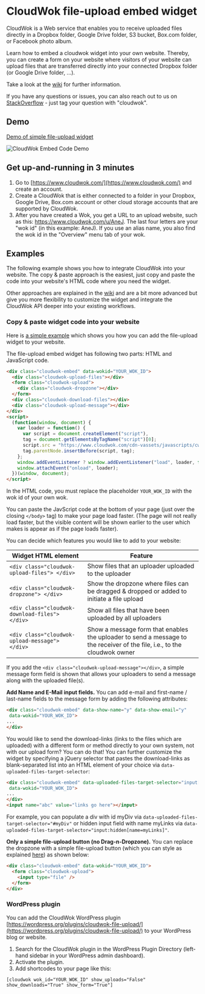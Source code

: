 # CloudWok file-upload embed widget

CloudWok is a Web service that enables you to receive uploaded files directly in a Dropbox folder, Google Drive folder, S3 bucket, Box.com folder, or Facebook photo album.

Learn how to embed a cloudwok widget into your own website. Thereby, you can create a form on your website where visitors of your website can upload files that are transferred directly into your connected Dropbox folder (or Google Drive folder, ...).

Take a look at the [wiki](https://github.com/cloudwok/file-upload-embed/wiki) for further information.

If you have any questions or issues, you can also reach out to us on [StackOverflow](http://stackoverflow.com/questions/tagged/cloudwok) - just tag your question with "cloudwok".

## Demo

[Demo of simple file-upload widget](https://cloudwok.github.io/file-upload-embed/)

![CloudWok Embed Code Demo](https://raw.githubusercontent.com/cloudwok/file-upload-embed/master/use-cases/images/cloudwok-embed-widget-demo-website-screenshot.png "CloudWok Embed Code Demo")

## Get up-and-running in 3 minutes

1. Go to [https://www.cloudwok.com/](https://www.cloudwok.com/) and create an account.
2. Create a CloudWok that is either connected to a folder in your Dropbox, Google Drive, Box.com account or other cloud storage accounts that are supported by CloudWok.
3. After you have created a Wok, you get a URL to an upload website, such as this: https://www.cloudwok.com/u/AneJ. The last four letters are your "wok id" (in this example: AneJ). If you use an alias name, you also find the wok id in the "Overview" menu tab of your wok.

## Examples

The following example shows you how to integrate CloudWok into your website. The copy & paste approach is the easiest, just copy and paste the code into your website's HTML code where you need the widget.

Other approaches are explained in the [wiki](https://github.com/cloudwok/file-upload-embed/wiki) and are a bit more advanced but give you more flexibility to customize the widget and integrate the CloudWok API deeper into your existing workflows.

### Copy & paste widget code into your website

Here is [a simple example](https://github.com/cloudwok/file-upload-embed/blob/gh-pages/index.html) which shows you how you can add the file-upload widget to your website.

The file-upload embed widget has following two parts: HTML and JavaScript code.

```html
<div class="cloudwok-embed" data-wokid="YOUR_WOK_ID">
  <div class="cloudwok-upload-files"></div>
  <form class="cloudwok-upload">
    <div class="cloudwok-dropzone"></div>
  </form>
  <div class="cloudwok-download-files"></div>
  <div class="cloudwok-upload-message"></div>
</div>
<script>
  (function(window, document) {
    var loader = function() {
      var script = document.createElement("script"),
      tag = document.getElementsByTagName("script")[0];
      script.src = "https://www.cloudwok.com/cdn-vassets/javascripts/cw.js";
      tag.parentNode.insertBefore(script, tag);
    };
    window.addEventListener ? window.addEventListener("load", loader, false) :
    window.attachEvent("onload", loader);
  })(window, document);
</script>
```

In the HTML code, you must replace the placeholder `YOUR_WOK_ID` with the wok id of your own wok.

You can paste the JavScript code at the bottom of your page (just over the closing `</body>` tag) to make your page load faster. (The page will not really load faster, but the visible content will be shown earlier to the user which makes is appear as if the page loads faster).

You can decide which features you would like to add to your website:

| Widget HTML element               |  Feature          |
|-----------------------------------|-------------------|
| `<div class="cloudwok-upload-files"> </div>` | Show files that an uploader uploaded to the uploader |
| `<div class="cloudwok-dropzone"> </div>` | Show the dropzone where files can be dragged & dropped or added to initiate a file upload |
| `<div class="cloudwok-download-files"> </div>`  | Show all files that have been uploaded by all uploaders |
| `<div class="cloudwok-upload-message"> </div>`  | Show a message form that enables the uploader to send a message to the receiver of the file, i.e., to the cloudwok owner |

If you add the `<div class="cloudwok-upload-message"></div>`, a simple message form field is shown that allows your uploaders to send a message along with the uploaded file(s).

**Add Name and E-Mail input fields.** You can add e-mail and first-name / last-name fields to the message form by adding the following attributes:

```html
<div class="cloudwok-embed" data-show-name="y" data-show-email="y"
 data-wokid="YOUR_WOK_ID">
...
</div>
```

You would like to send the download-links (links to the files which are uploaded) with a different form or method directly to your own system, not with our upload form? You can do that! You can further customize the widget by specifying a jQuery selector that pastes the download-links as blank-separated list into an HTML element of your choice via `data-uploaded-files-target-selector`:

```html
<div class="cloudwok-embed" data-uploaded-files-target-selector="input[name=abc]"
 data-wokid="YOUR_WOK_ID">
...
</div>
<input name="abc" value="links go here"></input>
```

For example, you can populate a div with id myDiv via `data-uploaded-files-target-selector="#myDiv"` or hidden input field with name myLinks via `data-uploaded-files-target-selector="input:hidden[name=myLinks]"`.

**Only a simple file-upload button (no Drag-n-Dropzone).** You can replace the dropzone with a simple file-upload button (which you can style as explained <a href="https://github.com/cloudwok/file-upload-embed/wiki/Customize-CSS" target="_blank">here</a>) as shown below:

```html
<div class="cloudwok-embed" data-wokid="YOUR_WOK_ID">
  <form class="cloudwok-upload">
    <input type="file" />
  </form>
</div>
```

### WordPress plugin

You can add the CloudWok WordPress plugin [https://wordpress.org/plugins/cloudwok-file-upload/](https://wordpress.org/plugins/cloudwok-file-upload/) to your WordPress blog or website.

1. Search for the CloudWok plugin in the WordPress Plugin Directory (left-hand sidebar in your WordPress admin dashboard).
2. Activate the plugin.
3. Add shortcodes to your page like this:

`[cloudwok wok_id="YOUR_WOK_ID" show_uploads="False" show_downloads="True" show_form="True"]`

